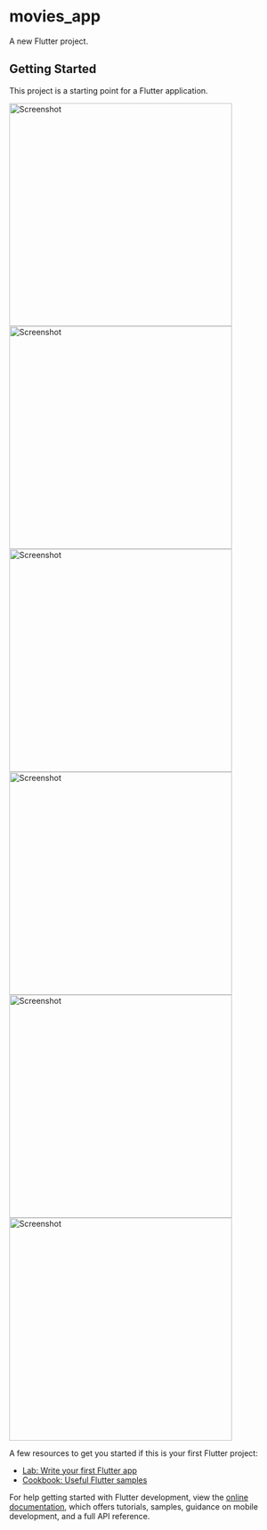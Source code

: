 # movies_app

A new Flutter project.

## Getting Started

This project is a starting point for a Flutter application.

<img src="https://github.com/Kunal645/movies_app/assets/89443555/35fb17e9-88d9-4c4a-8233-4f55b665b77c" alt="Screenshot" height="400">
<img src="https://github.com/Kunal645/movies_app/assets/89443555/c671194e-d6f2-4098-b138-eca2da3d439c" alt="Screenshot" height="400">
<img src="https://github.com/Kunal645/movies_app/assets/89443555/802f011e-996a-4bb7-ab07-d948588ab15a" alt="Screenshot" height="400">
<img src="https://github.com/Kunal645/movies_app/assets/89443555/46e05c86-d288-46cb-b54d-8668d1a0b80a" alt="Screenshot" height="400">
<img src="https://github.com/Kunal645/movies_app/assets/89443555/6d2d7358-cf84-45a0-bf3a-775cbadc8bb3" alt="Screenshot" height="400">
<img src="https://github.com/Kunal645/movies_app/assets/89443555/0f44577d-e53b-43b7-95ca-788976b18bc2" alt="Screenshot" height="400">



A few resources to get you started if this is your first Flutter project:

- [Lab: Write your first Flutter app](https://docs.flutter.dev/get-started/codelab)
- [Cookbook: Useful Flutter samples](https://docs.flutter.dev/cookbook)

For help getting started with Flutter development, view the
[online documentation](https://docs.flutter.dev/), which offers tutorials,
samples, guidance on mobile development, and a full API reference.
